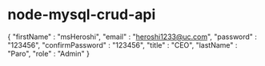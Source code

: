 # node-mysql-crud-api

{
  "firstName" : "msHeroshi",
  "email" : "heroshi1233@uc.com",
  "password" : "123456",
  "confirmPassword" : "123456",
  "title" : "CEO",
  "lastName" : "Paro",
  "role" : "Admin"
}
